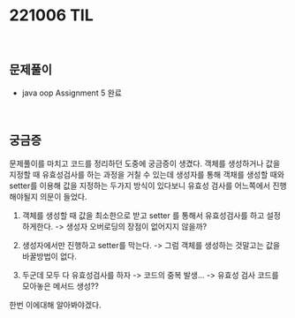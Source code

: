 # 221006 TIL
<br/>

## 문제풀이
- java oop Assignment 5 완료
<br/>

## 궁금증
문제풀이를 마치고 코드를 정리하던 도중에 궁금증이 생겼다.
객체를 생성하거나 값을 지정할 때 유효성검사를 하는 과정을 거칠 수 있는데
생성자를 통해 객채를 생성할 때와 setter를 이용해 값을 지정하는 두가지 방식이 있다보니
유효성 검사를 어느쪽에서 진행해야될지 의문이 들었다.

1. 객체를 생성할 때 값을 최소한으로 받고 setter 를 통해서 유효성검사를 하고 설정하게한다.
 -> 생성자 오버로딩의 장점이 없어지지 않을까?

2. 생성자에서만 진행하고 setter를 막는다.
 -> 그럼 객체를 생성하는 것말고는 값을 바꿀방법이 없다.

3. 두군데 모두 다 유효성검사를 하자
 -> 코드의 중복 발생...
 -> 유효성 검사 코드를 모아놓은 메서드 생성??

한번 이에대해 알아봐야겠다.
